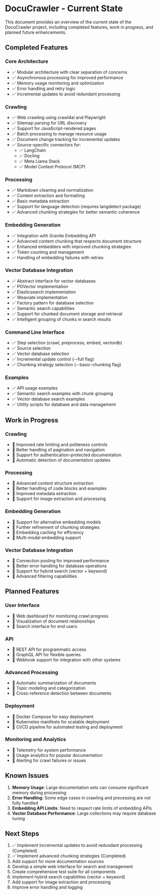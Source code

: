 # DocuCrawler - Current State

This document provides an overview of the current state of the DocuCrawler project, including completed features, work in progress, and planned future enhancements.

## Completed Features

### Core Architecture
- ✅ Modular architecture with clear separation of concerns
- ✅ Asynchronous processing for improved performance
- ✅ Memory usage monitoring and optimization
- ✅ Error handling and retry logic
- ✅ Incremental updates to avoid redundant processing

### Crawling
- ✅ Web crawling using crawl4ai and Playwright
- ✅ Sitemap parsing for URL discovery
- ✅ Support for JavaScript-rendered pages
- ✅ Batch processing to manage resource usage
- ✅ Document change tracking for incremental updates
- ✅ Source-specific connectors for:
  - ✅ LangChain
  - ✅ Docling
  - ✅ Meta Llama Stack
  - ✅ Model Context Protocol (MCP)

### Processing
- ✅ Markdown cleaning and normalization
- ✅ Content extraction and formatting
- ✅ Basic metadata extraction
- ✅ Support for language detection (requires langdetect package)
- ✅ Advanced chunking strategies for better semantic coherence

### Embedding Generation
- ✅ Integration with Granite Embedding API
- ✅ Advanced content chunking that respects document structure
- ✅ Enhanced embedders with improved chunking strategies
- ✅ Token counting and management
- ✅ Handling of embedding failures with retries

### Vector Database Integration
- ✅ Abstract interface for vector databases
- ✅ PGVector implementation
- ✅ Elasticsearch implementation
- ✅ Weaviate implementation
- ✅ Factory pattern for database selection
- ✅ Semantic search capabilities
- ✅ Support for chunked document storage and retrieval
- ✅ Intelligent grouping of chunks in search results

### Command Line Interface
- ✅ Step selection (crawl, preprocess, embed, vectordb)
- ✅ Source selection
- ✅ Vector database selection
- ✅ Incremental update control (--full flag)
- ✅ Chunking strategy selection (--basic-chunking flag)

### Examples
- ✅ API usage examples
- ✅ Semantic search examples with chunk grouping
- ✅ Vector database search examples
- ✅ Utility scripts for database and data management

## Work in Progress

### Crawling
- 🔄 Improved rate limiting and politeness controls
- 🔄 Better handling of pagination and navigation
- 🔄 Support for authentication-protected documentation
- 🔄 Automatic detection of documentation updates

### Processing
- 🔄 Advanced content structure extraction
- 🔄 Better handling of code blocks and examples
- 🔄 Improved metadata extraction
- 🔄 Support for image extraction and processing

### Embedding Generation
- 🔄 Support for alternative embedding models
- 🔄 Further refinement of chunking strategies
- 🔄 Embedding caching for efficiency
- 🔄 Multi-modal embedding support

### Vector Database Integration
- 🔄 Connection pooling for improved performance
- 🔄 Better error handling for database operations
- 🔄 Support for hybrid search (vector + keyword)
- 🔄 Advanced filtering capabilities

## Planned Features

### User Interface
- 📅 Web dashboard for monitoring crawl progress
- 📅 Visualization of document relationships
- 📅 Search interface for end users

### API
- 📅 REST API for programmatic access
- 📅 GraphQL API for flexible queries
- 📅 Webhook support for integration with other systems

### Advanced Processing
- 📅 Automatic summarization of documents
- 📅 Topic modeling and categorization
- 📅 Cross-reference detection between documents

### Deployment
- 📅 Docker Compose for easy deployment
- 📅 Kubernetes manifests for scalable deployment
- 📅 CI/CD pipeline for automated testing and deployment

### Monitoring and Analytics
- 📅 Telemetry for system performance
- 📅 Usage analytics for popular documentation
- 📅 Alerting for crawl failures or issues

## Known Issues

1. **Memory Usage**: Large documentation sets can consume significant memory during processing
2. **Error Handling**: Some edge cases in crawling and processing are not fully handled
3. **Embedding API Limits**: Need to respect rate limits of embedding APIs
4. **Vector Database Performance**: Large collections may require database tuning

## Next Steps

1. ✅ Implement incremental updates to avoid redundant processing (Completed)
2. ✅ Implement advanced chunking strategies (Completed)
3. Add support for more documentation sources
4. Develop a simple web interface for search and management
5. Create comprehensive test suite for all components
6. Implement hybrid search capabilities (vector + keyword)
7. Add support for image extraction and processing
8. Improve error handling and logging